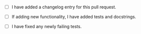 <!--
Thank you for contributing to PlasmaPy! Here's a bunch of pointers to
make things easier for all of us:

* If this PR will solve an issue tracked by GitHub, please add
  "Closes #42." for example issue 42 to automatically close the issue once the
  pull request is merged.  If your PR will not completely solve the issue,
  please still reference the issue.

* Remember to add some description of your changes in this text box.

* If your pull request is not yet ready for review - either because
  you're just looking for feedback on a change or because you're not
  perfectly satisfied with your change - submit it as a draft pull request.
  Remember to change its' status once it's ready.

* If this is your first contribution, please add your name to the author
  list in `docs/about/credits.rst`.

* Feel free to chat with other developers on our Matrix channel at:
   https://riot.im/app/#/room/#plasmapy:openastronomy.org

* We have a developer's guide, where some answers to your questions may
  possibly be found, at
  http://docs.plasmapy.org/en/latest/development/index.html

Many thanks in advance for following these pointers and for being willing to contribute!

When submitting a pull request, please ensure that you can (eventually,
sometime before it is merged) check the following basic requirements:

-->

- [ ] I have added a changelog entry for this pull request.

<!--

In short: changelog entries are short descriptions of your PR's changes
in `.rst` files in the `changelog` directory, named like
`<PULL REQUEST>.<TYPE>.rst`, where `<PULL
REQUEST>` is a pull request number, and `<TYPE>` is one of:

* `breaking`: A change which requires users to change code and is not backwards compatible. (Not to be used for removal of deprecated features.)
* `feature`: New user facing features and any new behavior.
* `bugfix`: Fixes a reported bug.
* `doc`: Documentation addition or improvement, like rewording an entire session or adding missing docs.
* `removal`: Feature deprecation and/or feature removal.
* `trivial`: A change which has no user facing effect or is tiny change.

You get the PR number when you submit it, so this part needs a follow-up
commit.

For more information, see:
https://github.com/PlasmaPy/PlasmaPy/blob/master/changelog/README.rst

--->

- [ ] If adding new functionality, I have added tests and
      docstrings.

<!--
(Tests pop up at the bottom, in the checks box.)
-->

- [ ] I have fixed any newly failing tests.

<!--
(if you're unsure why they're failing, ask!)
-->
